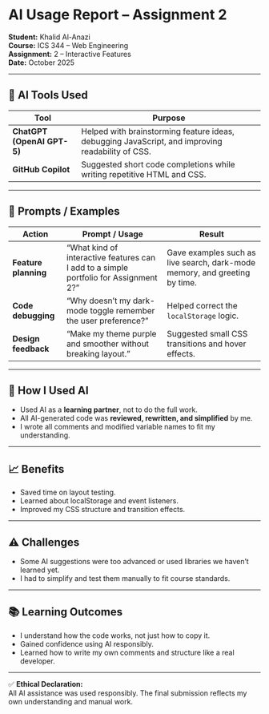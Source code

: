 # AI Usage Report – Assignment 2

**Student:** Khalid Al-Anazi  
**Course:** ICS 344 – Web Engineering  
**Assignment:** 2 – Interactive Features  
**Date:** October 2025  

---

## 🧠 AI Tools Used
| Tool | Purpose |
|------|----------|
| **ChatGPT (OpenAI GPT-5)** | Helped with brainstorming feature ideas, debugging JavaScript, and improving readability of CSS. |
| **GitHub Copilot** | Suggested short code completions while writing repetitive HTML and CSS. |

---

## 💬 Prompts / Examples
| Action | Prompt / Usage | Result |
|--------|----------------|--------|
| **Feature planning** | “What kind of interactive features can I add to a simple portfolio for Assignment 2?” | Gave examples such as live search, dark-mode memory, and greeting by time. |
| **Code debugging** | “Why doesn’t my dark-mode toggle remember the user preference?” | Helped correct the `localStorage` logic. |
| **Design feedback** | “Make my theme purple and smoother without breaking layout.” | Suggested small CSS transitions and hover effects. |

---

## 🧩 How I Used AI
- Used AI as a **learning partner**, not to do the full work.
- All AI-generated code was **reviewed, rewritten, and simplified** by me.
- I wrote all comments and modified variable names to fit my understanding.

---

## 📈 Benefits
- Saved time on layout testing.
- Learned about localStorage and event listeners.
- Improved my CSS structure and transition effects.

---

## ⚠️ Challenges
- Some AI suggestions were too advanced or used libraries we haven’t learned yet.
- I had to simplify and test them manually to fit course standards.

---

## 📚 Learning Outcomes
- I understand how the code works, not just how to copy it.
- Gained confidence using AI responsibly.
- Learned how to write my own comments and structure like a real developer.

---

✅ **Ethical Declaration:**  
All AI assistance was used responsibly. The final submission reflects my own understanding and manual work.
